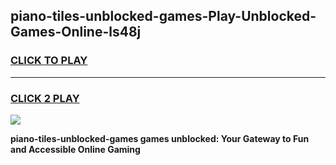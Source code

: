 
## piano-tiles-unblocked-games-Play-Unblocked-Games-Online-ls48j
<h3>
<a href="https://premium76.site?title=piano-tiles-unblocked-games&ref=24A">CLICK TO PLAY</a></h3>
<hr>

<h3>
<a href="https://premium76.site?title=piano-tiles-unblocked-games&ref=24A">CLICK 2 PLAY</a>
  
</h3>

<a href="https://premium76.site?title=piano-tiles-unblocked-games&ref=24A"><img src="https://clearcache.store/games.png"></a>


**piano-tiles-unblocked-games games unblocked: Your Gateway to Fun and Accessible Online Gaming**
